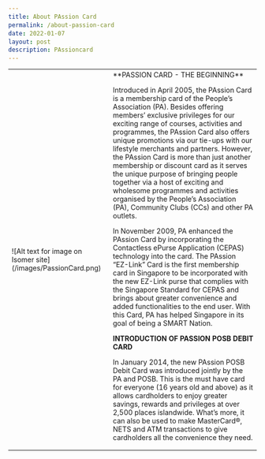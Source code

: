 ```yaml
---
title: About PAssion Card
permalink: /about-passion-card
date: 2022-01-07
layout: post
description: PAssioncard
---
```

<table width="100%">
  <tbody>
    <tr>
      <td>![Alt text for image on Isomer site](/images/PassionCard.png)</td>
      <td>
        **PASSION CARD - THE BEGINNING**

Introduced in April 2005, the PAssion Card is a membership card of the People’s Association (PA).  Besides offering members’ exclusive privileges for our exciting range of courses, activities and programmes, the PAssion Card also offers unique promotions via our tie-ups with our lifestyle merchants and partners. However, the PAssion Card is more than just another membership or discount card as it serves the unique purpose of bringing people together via a host of exciting and wholesome programmes and activities organised by the People’s Association (PA), Community Clubs (CCs) and other PA outlets.


In November 2009, PA enhanced the PAssion Card by incorporating the Contactless ePurse Application (CEPAS) technology into the card.  The PAssion “EZ-Link” Card is the first membership card in Singapore to be incorporated with the new EZ-Link purse that complies with the Singapore Standard for CEPAS and brings about greater convenience and added functionalities to the end user.  With this Card, PA has helped Singapore in its goal of being a SMART Nation.

**INTRODUCTION OF PASSION POSB DEBIT CARD**

In January 2014, the new PAssion POSB Debit Card was introduced jointly by the PA and POSB. This is the must have card for everyone (16 years old and above) as it allows cardholders to enjoy greater savings, rewards and privileges at over 2,500 places islandwide. What’s more, it can also be used to make MasterCard®, NETS and ATM transactions to give cardholders all the convenience they need.
      </td>
    </tr>
  </tbody>
</table>